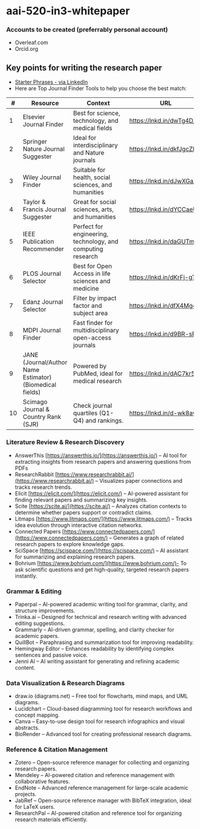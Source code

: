 # aai-520-in3-whitepaper

### Accounts to be created (preferrably personal account)
- Overleaf.com
- Orcid.org

## Key points for writing the research paper
- [Starter Phrases - via LinkedIn](https://www.linkedin.com/posts/drnaureenaleem_research-writing-starter-phrases-ugcPost-7352892365629456384-MHwo?utm_source=share&utm_medium=member_android&rcm=ACoAAAOkCa0B8QNCvQwnAsVxyiVvDPKUdo7bUnI)
- Here are Top Journal Finder Tools to help you choose the best match:

| #  | Resource | Context  | URL |
|----|----------|----------|-----|
| 1 | Elsevier Journal Finder | Best for science, technology, and medical fields | https://lnkd.in/dwTg4D_7 |
| 2 | Springer Nature Journal Suggester | Ideal for interdisciplinary and Nature journals | https://lnkd.in/dkfJgcZN |
| 3 | Wiley Journal Finder  | Suitable for health, social sciences, and humanities  | https://lnkd.in/dJwXGa_6  |
| 4  | Taylor & Francis Journal Suggester   | Great for social sciences, arts, and humanities    | https://lnkd.in/dYCCaeU6   |
|  5 | IEEE Publication Recommender  |  Perfect for engineering, technology, and computing research  | https://lnkd.in/daGUTmDt   |
|  6 | PLOS Journal Selector  | Best for Open Access in life sciences and medicine   | https://lnkd.in/dKrFj-gT   |
|  7 | Edanz Journal Selector | Filter by impact factor and subject area   | https://lnkd.in/dfX4Mg4W   |
|  8  | MDPI Journal Finder  | Fast finder for multidisciplinary open-access journals   | https://lnkd.in/d9BR-sPn   |
|  9  | JANE (Journal/Author Name Estimator) (Biomedical fields)  | Powered by PubMed, ideal for medical research   | https://lnkd.in/dAC7kr5T   |
|  10 | Scimago Journal & Country Rank (SJR)  | Check journal quartiles (Q1-Q4) and rankings.   | https://lnkd.in/d-wk8avK   |

### Literature Review & Research Discovery
- AnswerThis [https://answerthis.io/](https://answerthis.io/) – AI tool for extracting insights from research papers and answering questions from PDFs
- ResearchRabbit [https://www.researchrabbit.ai/](https://www.researchrabbit.ai/) – Visualizes paper connections and tracks research trends.
- Elicit [https://elicit.com/](https://elicit.com/) – AI-powered assistant for finding relevant papers and summarizing key insights.
- Scite [https://scite.ai/](https://scite.ai/) – Analyzes citation contexts to determine whether papers support or contradict claims.
- Litmaps [https://www.litmaps.com/](https://www.litmaps.com/) – Tracks idea evolution through interactive citation networks.
- Connected Papers [https://www.connectedpapers.com/](https://www.connectedpapers.com/) – Generates a graph of related research papers to explore knowledge gaps.
- SciSpace [https://scispace.com/](https://scispace.com/) – AI assistant for summarizing and explaining research papers.
- Bohrium [https://www.bohrium.com/](https://www.bohrium.com/)- To ask scientific questions and get high-quality, targeted research papers instantly.

### Grammar & Editing
- Paperpal – AI-powered academic writing tool for grammar, clarity, and structure improvements.
- Trinka.ai – Designed for technical and research writing with advanced editing suggestions.
- Grammarly – AI-driven grammar, spelling, and clarity checker for academic papers.
- QuillBot – Paraphrasing and summarization tool for improving readability.
- Hemingway Editor – Enhances readability by identifying complex sentences and passive voice.
- Jenni AI – AI writing assistant for generating and refining academic content.

### Data Visualization & Research Diagrams
- draw.io (diagrams.net) – Free tool for flowcharts, mind maps, and UML diagrams.
- Lucidchart – Cloud-based diagramming tool for research workflows and concept mapping.
- Canva – Easy-to-use design tool for research infographics and visual abstracts.
- BioRender – Advanced tool for creating professional research diagrams.

### Reference & Citation Management
- Zotero – Open-source reference manager for collecting and organizing research papers.
- Mendeley – AI-powered citation and reference management with collaborative features.
- EndNote – Advanced reference management for large-scale academic projects.
- JabRef – Open-source reference manager with BibTeX integration, ideal for LaTeX users.
- ResearchPal – AI-powered citation and reference tool for organizing research materials efficiently.
